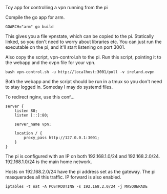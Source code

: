 Toy app for controlling a vpn running from the pi

Compile the go app for arm.

```
GOARCH="arm" go build
```

This gives you a file vpnstate, which can be copied to the pi. Statically linked, so you don't need to worry about libraries etc. You can just run the executable on the pi, and it'll start listening on port 3001.

Also copy the script, vpn-control.sh to the pi. Run this script, pointing it to the webapp and the ovpn file for your vpn.

```
bash vpn-control.sh -u http://localhost:3001/poll -v ireland.ovpn
```

Both the webapp and the script should be run in a tmux so you don't need to stay logged in. Someday I may do systemd files.

To redirect nginx, use this conf...
```
server {
    listen 80;
    listen [::]:80;

    server_name vpn;

    location / {
        proxy_pass http://127.0.0.1:3001;
    }
}
```

The pi is configured with an IP on both 192.168.1.0/24 and 192.168.2.0/24. 192.168.1.0/24 is the main home network.

Hosts on 192.168.2.0/24 have the pi address set as the gateway. The pi masquerades all this traffic. IP forward is also enabled.

```
iptables -t nat -A POSTROUTING -s 192.168.2.0/24 -j MASQUERADE
```
